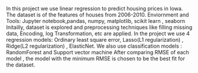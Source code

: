 In this project we use linear regression to predict housing prices in Iowa. The dataset is of the features of houses from 2006-2010.
Enviornment and Tools:
Jupyter notebook,pandas, numpy, matplotlib, scikit learn , seaborn
Initailly, dataset is explored and preprocessing techniques like filling missing data, Encoding, log Transformation, etc are applied.
In the project we use 4 regression models: Ordinary least square error, Lasso(L1 regularization) , Ridge(L2 regularization) , ElasticNet.
We also use classification models : RandomForest and Support vector machine
After comparing RMSE of each model , the model with the minimum RMSE is chosen to be the best fit for the dataset.
